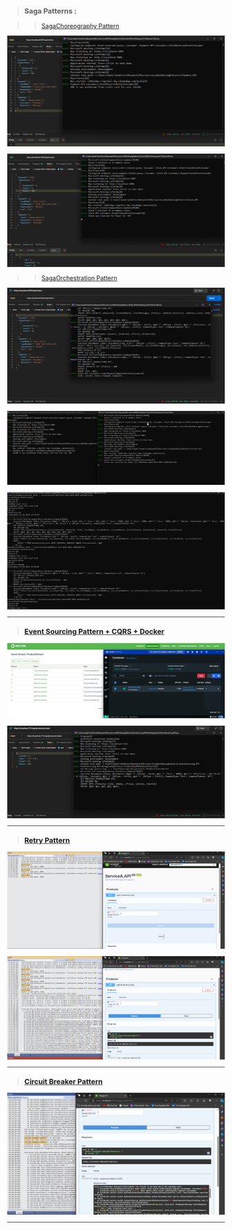>### Saga Patterns :

>>[SagaChoreography Pattern](https://github.com/LcnKadir/MicroservicesWithDesingPatterns/tree/SagaChoreographyPattern) 

![](projectphotos/Choreopgrachy-orderandpayment.png)


![](projectphotos/Choreopgrachy-stock.png)


>>[SagaOrchestration Pattern](https://github.com/LcnKadir/MicroservicesWithDesingPatterns/tree/SagaOrchestrationPattern) 

![](projectphotos/Orchestration-orders.png)


![](projectphotos/Orchestration-paymentandstock.png)


![](projectphotos/Orchestration-sagastatemachine.png)

---

>### [Event Sourcing Pattern + CQRS + Docker](https://github.com/LcnKadir/MicroservicesWithDesingPatterns/tree/EventSourcingPattern)

![](projectphotos/EventandDocker.png)


![](projectphotos/Event-product.png)

----

>### [Retry Pattern](https://github.com/LcnKadir/MicroservicesWithDesingPatterns/tree/ResiliencyPatterns)

![](projectphotos/Resiliency-retrypattern.png)

![](projectphotos/Resiliency-retrypatternfailed.png)

----

>### [Circuit Breaker Pattern](https://github.com/LcnKadir/MicroservicesWithDesingPatterns/tree/ResiliencyPatterns)

![](projectphotos/Resiliency-circuitbreakerpattern.png)

----
